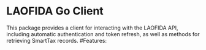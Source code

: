 ﻿# LAOFIDA Go Client
   This package provides a client for interacting with the LAOFIDA API, including automatic authentication and token refresh, as well as methods for retrieving SmartTax records.
#Features:
  
